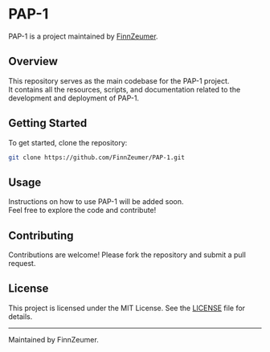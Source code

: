 # PAP-1

PAP-1 is a project maintained by [FinnZeumer](https://github.com/FinnZeumer).

## Overview

This repository serves as the main codebase for the PAP-1 project.  
It contains all the resources, scripts, and documentation related to the development and deployment of PAP-1.

## Getting Started

To get started, clone the repository:

```bash
git clone https://github.com/FinnZeumer/PAP-1.git
```

## Usage

Instructions on how to use PAP-1 will be added soon.  
Feel free to explore the code and contribute!

## Contributing

Contributions are welcome! Please fork the repository and submit a pull request.

## License

This project is licensed under the MIT License. See the [LICENSE](LICENSE) file for details.

---
Maintained by FinnZeumer.
